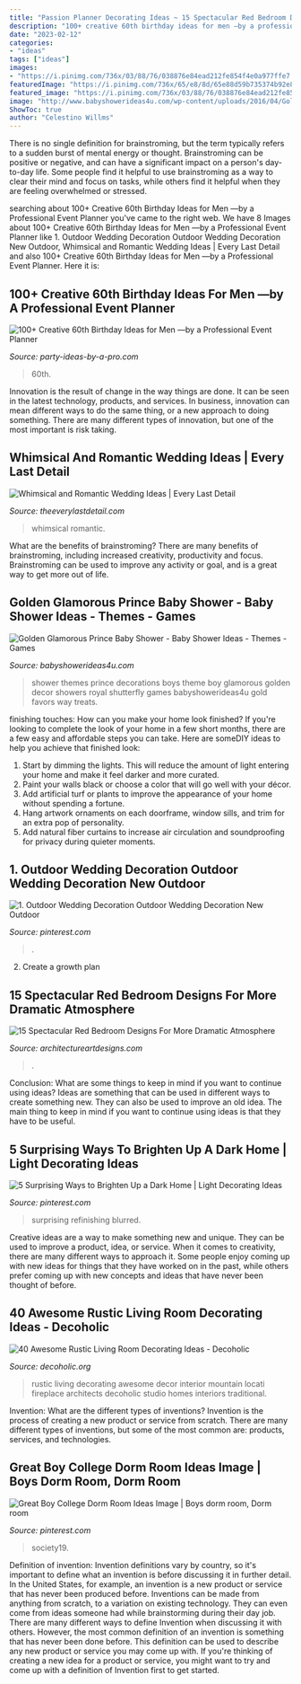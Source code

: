 ```yaml
---
title: "Passion Planner Decorating Ideas ~ 15 Spectacular Red Bedroom Designs For More Dramatic Atmosphere"
description: "100+ creative 60th birthday ideas for men —by a professional event planner"
date: "2023-02-12"
categories:
- "ideas"
tags: ["ideas"]
images:
- "https://i.pinimg.com/736x/03/88/76/038876e84ead212fe854f4e0a977ffe7.jpg"
featuredImage: "https://i.pinimg.com/736x/65/e8/8d/65e88d59b735374b92e885207adc8fdd.jpg"
featured_image: "https://i.pinimg.com/736x/03/88/76/038876e84ead212fe854f4e0a977ffe7.jpg"
image: "http://www.babyshowerideas4u.com/wp-content/uploads/2016/04/Golden-Glamorous-Prince-Baby-Shower-Decorations-Treats.jpg"
ShowToc: true
author: "Celestino Willms"
---
```



There is no single definition for brainstroming, but the term typically refers to a sudden burst of mental energy or thought. Brainstroming can be positive or negative, and can have a significant impact on a person's day-to-day life. Some people find it helpful to use brainstroming as a way to clear their mind and focus on tasks, while others find it helpful when they are feeling overwhelmed or stressed.

	

		
searching about 100+ Creative 60th Birthday Ideas for Men —by a Professional Event Planner you've came to the right web. We have 8 Images about 100+ Creative 60th Birthday Ideas for Men —by a Professional Event Planner like 1. Outdoor Wedding Decoration Outdoor Wedding Decoration New Outdoor, Whimsical and Romantic Wedding Ideas | Every Last Detail and also 100+ Creative 60th Birthday Ideas for Men —by a Professional Event Planner. Here it is:
		
    
## 100+ Creative 60th Birthday Ideas For Men —by A Professional Event Planner

<img loading=lazy src="http://www.party-ideas-by-a-pro.com/image-files/60men34d1.jpg" onerror="this.onerror=null;this.src='https://tse4.mm.bing.net/th?id=OIP.K605CkwzJmuwYhZQJ4GOVgAAAA&amp;pid=15.1';" alt="100+ Creative 60th Birthday Ideas for Men —by a Professional Event Planner">

_Source: party-ideas-by-a-pro.com_

>60th. 

	

Innovation is the result of change in the way things are done. It can be seen in the latest technology, products, and services. In business, innovation can mean different ways to do the same thing, or a new approach to doing something. There are many different types of innovation, but one of the most important is risk taking.

    
## Whimsical And Romantic Wedding Ideas | Every Last Detail

<img loading=lazy src="https://eldmedia.s3.us-east-2.amazonaws.com/wp-content/uploads/2015/07/Whimsical-and-Romantic-Wedding-Ideas_0020.jpg" onerror="this.onerror=null;this.src='https://tse2.mm.bing.net/th?id=OIP.s1dYFVyveELOei03XSEUEQHaLH&amp;pid=15.1';" alt="Whimsical and Romantic Wedding Ideas | Every Last Detail">

_Source: theeverylastdetail.com_

>whimsical romantic. 

	

What are the benefits of brainstroming?
There are many benefits of brainstroming, including increased creativity, productivity and focus. Brainstroming can be used to improve any activity or goal, and is a great way to get more out of life.

    
## Golden Glamorous Prince Baby Shower - Baby Shower Ideas - Themes - Games

<img loading=lazy src="http://www.babyshowerideas4u.com/wp-content/uploads/2016/04/Golden-Glamorous-Prince-Baby-Shower-Decorations-Treats.jpg" onerror="this.onerror=null;this.src='https://tse1.mm.bing.net/th?id=OIP.bMGV2rIH_o6sAA98fYoC9QHaLF&amp;pid=15.1';" alt="Golden Glamorous Prince Baby Shower - Baby Shower Ideas - Themes - Games">

_Source: babyshowerideas4u.com_

>shower themes prince decorations boys theme boy glamorous golden decor showers royal shutterfly games babyshowerideas4u gold favors way treats. 

	

finishing touches: How can you make your home look finished?
If you're looking to complete the look of your home in a few short months, there are a few easy and affordable steps you can take. Here are someDIY ideas to help you achieve that finished look: 
1. Start by dimming the lights. This will reduce the amount of light entering your home and make it feel darker and more curated. 
2. Paint your walls black or choose a color that will go well with your décor. 
3. Add artificial turf or plants to improve the appearance of your home without spending a fortune. 
4. Hang artwork ornaments on each doorframe, window sills, and trim for an extra pop of personality. 
5. Add natural fiber curtains to increase air circulation and soundproofing for privacy during quieter moments.

    
## 1. Outdoor Wedding Decoration Outdoor Wedding Decoration New Outdoor

<img loading=lazy src="https://i.pinimg.com/736x/03/88/76/038876e84ead212fe854f4e0a977ffe7.jpg" onerror="this.onerror=null;this.src='https://tse4.mm.bing.net/th?id=OIP.7iBOUW97Bz27z9buC3ViFAHaL3&amp;pid=15.1';" alt="1. Outdoor Wedding Decoration Outdoor Wedding Decoration New Outdoor">

_Source: pinterest.com_

>. 

	

2. Create a growth plan 

    
## 15 Spectacular Red Bedroom Designs For More Dramatic Atmosphere

<img loading=lazy src="https://www.architectureartdesigns.com/wp-content/uploads/2016/09/11-43.jpg" onerror="this.onerror=null;this.src='https://tse4.mm.bing.net/th?id=OIP.aE7xcuc7LrV-AIbUhiVzjwHaFj&amp;pid=15.1';" alt="15 Spectacular Red Bedroom Designs For More Dramatic Atmosphere">

_Source: architectureartdesigns.com_

>. 

	

Conclusion: What are some things to keep in mind if you want to continue using ideas?
Ideas are something that can be used in different ways to create something new. They can also be used to improve an old idea. The main thing to keep in mind if you want to continue using ideas is that they have to be useful.

    
## 5 Surprising Ways To Brighten Up A Dark Home | Light Decorating Ideas

<img loading=lazy src="https://i.pinimg.com/736x/86/9b/54/869b544e812269b711daa01ffb2e2599.jpg" onerror="this.onerror=null;this.src='https://tse2.mm.bing.net/th?id=OIP.jgco7DV8iv2pVbJlhGL46gHaE8&amp;pid=15.1';" alt="5 Surprising Ways to Brighten Up a Dark Home | Light Decorating Ideas">

_Source: pinterest.com_

>surprising refinishing blurred. 

	

Creative ideas are a way to make something new and unique. They can be used to improve a product, idea, or service. When it comes to creativity, there are many different ways to approach it. Some people enjoy coming up with new ideas for things that they have worked on in the past, while others prefer coming up with new concepts and ideas that have never been thought of before.

    
## 40 Awesome Rustic Living Room Decorating Ideas - Decoholic

<img loading=lazy src="http://decoholic.org/wp-content/uploads/2014/10/rustic-living-room-decorating-idea-3.jpg" onerror="this.onerror=null;this.src='https://tse2.mm.bing.net/th?id=OIP.OpALUSXF_dlQkvu1lHG65QHaLH&amp;pid=15.1';" alt="40 Awesome Rustic Living Room Decorating Ideas - Decoholic">

_Source: decoholic.org_

>rustic living decorating awesome decor interior mountain locati fireplace architects decoholic studio homes interiors traditional. 

	

Invention: What are the different types of inventions?
Invention is the process of creating a new product or service from scratch. There are many different types of inventions, but some of the most common are: products, services, and technologies.

    
## Great Boy College Dorm Room Ideas Image | Boys Dorm Room, Dorm Room

<img loading=lazy src="https://i.pinimg.com/736x/65/e8/8d/65e88d59b735374b92e885207adc8fdd.jpg" onerror="this.onerror=null;this.src='https://tse2.mm.bing.net/th?id=OIP.ls_C-8QQS1S4Nr_OWDdxJgHaLH&amp;pid=15.1';" alt="Great Boy College Dorm Room Ideas Image | Boys dorm room, Dorm room">

_Source: pinterest.com_

>society19. 

	

Definition of invention:
Invention definitions vary by country, so it's important to define what an invention is before discussing it in further detail. In the United States, for example, an invention is a new product or service that has never been produced before. Inventions can be made from anything from scratch, to a variation on existing technology. They can even come from ideas someone had while brainstorming during their day job.
There are many different ways to define Invention when discussing it with others. However, the most common definition of an invention is something that has never been done before. This definition can be used to describe any new product or service you may come up with. If you're thinking of creating a new idea for a product or service, you might want to try and come up with a definition of Invention first to get started.


